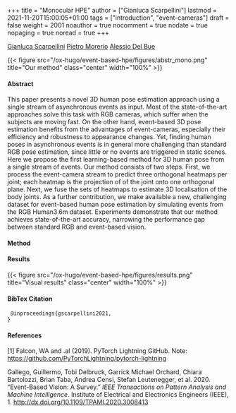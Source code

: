 +++
title = "Monocular HPE"
author = ["Gianluca Scarpellini"]
lastmod = 2021-11-20T15:00:05+01:00
tags = ["introduction", "event-cameras"]
draft = false
weight = 2001
noauthor = true
nocomment = true
nodate = true
nopaging = true
noread = true
+++

[Gianluca Scarpellini](https://scarpellini.dev/) [Pietro Morerio](https://scholar.google.com/citations?user=lPV9rbkAAAAJ&hl=it&oi=ao) [Alessio Del Bue](https://scholar.google.com/citations?user=LUzvbGIAAAAJ&hl=it&oi=ao)

{{< figure src="/ox-hugo/event-based-hpe/figures/abstr_mono.png" title="Our method" class="center" width="100%" >}}


#### Abstract
This paper presents a novel 3D human pose estimation approach using a single
stream of asynchronous events as input. Most of the state-of-the-art approaches
solve this task with RGB cameras, which suffer when the subjects are moving
fast. On the other hand, event-based 3D pose estimation benefits from the
advantages of event-cameras, especially their efficiency and robustness to
appearance changes. Yet, finding human poses in asynchronous events is in
general more challenging than standard RGB pose estimation, since little or no
events are triggered in static scenes. Here we propose the first learning-based
method for 3D human pose from a single stream of events. Our method consists of
two steps. First, we process the event-camera stream to predict three orthogonal
heatmaps per joint; each heatmap is the projection of of the joint onto one
orthogonal plane. Next, we fuse the sets of heatmaps to estimate 3D localisation
of the body joints. As a further contribution, we make available a new,
challenging dataset for event-based human pose estimation by simulating events
from the RGB Human3.6m dataset. Experiments demonstrate that our method
achieves state-of-the-art accuracy, narrowing the performance gap between
standard RGB and event-based vision.

#### Method

#### Results
{{< figure src="/ox-hugo/event-based-hpe/figures/results.png" title="Visual results" class="center" width="100%" >}}

#### BibTex Citation
```
 @inproceedings{gscarpellini2021,
}
```

#### References
<a id="1">[1]</a> Falcon, WA and .al (2019). PyTorch Lightning GitHub. Note:
https://github.com/PyTorchLightning/pytorch-lightning

<a id="2"></a>Gallego, Guillermo, Tobi Delbruck, Garrick Michael Orchard, Chiara Bartolozzi, Brian Taba, Andrea Censi, Stefan Leutenegger, et al. 2020. “Event-Based Vision: A Survey.” _IEEE Transactions on Pattern Analysis and Machine Intelligence_. Institute of Electrical and Electronics Engineers (IEEE), 1. <http://dx.doi.org/10.1109/TPAMI.2020.3008413>

